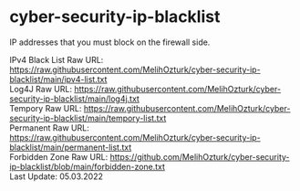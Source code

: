 # cyber-security-ip-blacklist

IP addresses that you must block on the firewall side.

IPv4 Black List Raw URL: https://raw.githubusercontent.com/MelihOzturk/cyber-security-ip-blacklist/main/ipv4-list.txt
<br>
Log4J Raw URL: https://raw.githubusercontent.com/MelihOzturk/cyber-security-ip-blacklist/main/log4j.txt
<br>
Tempory Raw URL: https://raw.githubusercontent.com/MelihOzturk/cyber-security-ip-blacklist/main/tempory-list.txt
<br>
Permanent Raw URL: https://raw.githubusercontent.com/MelihOzturk/cyber-security-ip-blacklist/main/permanent-list.txt
<br>
Forbidden Zone Raw URL: https://github.com/MelihOzturk/cyber-security-ip-blacklist/blob/main/forbidden-zone.txt
<br>
Last Update: 05.03.2022

